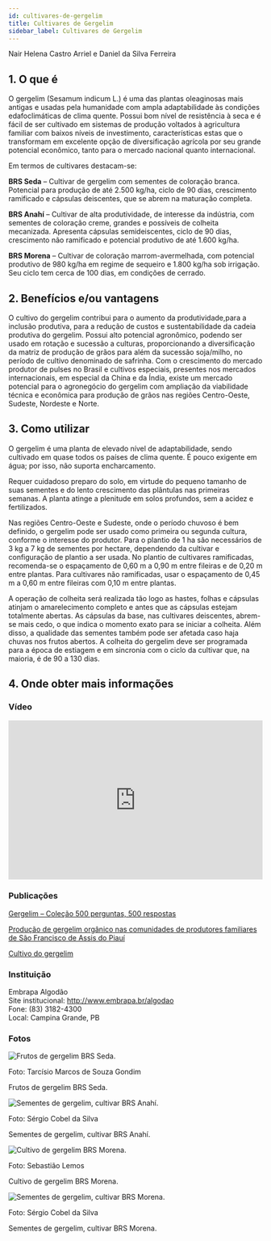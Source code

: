 ```yaml
---
id: cultivares-de-gergelim
title: Cultivares de Gergelim
sidebar_label: Cultivares de Gergelim
---
```


<div className="center-textArticle">Nair Helena Castro Arriel e Daniel da Silva Ferreira</div>

## **1. O que é**

O gergelim (Sesamum indicum L.) é uma das plantas oleaginosas mais antigas e usadas pela humanidade com ampla adaptabilidade às condições edafoclimáticas de clima quente. Possui bom nível de resistência à seca e é fácil de ser cultivado em sistemas de produção voltados à agricultura familiar com baixos níveis de investimento, características estas que o transformam em excelente opção de diversificação agrícola por seu grande potencial econômico, tanto para o mercado nacional quanto internacional.

Em termos de cultivares destacam-se:

**BRS Seda** – Cultivar de gergelim com sementes de coloração branca. Potencial para produção de até 2.500 kg/ha, ciclo de 90 dias, crescimento ramificado e cápsulas deiscentes, que se abrem na maturação completa.

**BRS Anahí** – Cultivar de alta produtividade, de interesse da indústria, com sementes de coloração creme, grandes e possíveis de colheita mecanizada. Apresenta cápsulas semideiscentes, ciclo de 90 dias, crescimento não ramificado e potencial produtivo de até 1.600 kg/ha.

**BRS Morena** – Cultivar de coloração marrom-avermelhada, com potencial produtivo de 980 kg/ha em regime de sequeiro e 1.800 kg/ha sob irrigação. Seu ciclo tem cerca de 100 dias, em condições de cerrado.


## **2. Benefícios e/ou vantagens**

O cultivo do gergelim contribui para o aumento da produtividade,para a inclusão produtiva, para a redução de custos e sustentabilidade da cadeia produtiva do gergelim. Possui alto potencial agronômico, podendo ser usado em rotação e sucessão a culturas, proporcionando a diversificação da matriz de produção de grãos para além da sucessão soja/milho, no período de cultivo denominado de safrinha. Com o crescimento do mercado produtor de pulses no Brasil e cultivos especiais, presentes nos mercados internacionais, em especial da China e da Índia, existe um mercado potencial para o agronegócio do gergelim com ampliação da viabilidade técnica e econômica para produção de grãos nas regiões Centro-Oeste, Sudeste, Nordeste e Norte.

## **3. Como utilizar**

O gergelim é uma planta de elevado nível de adaptabilidade, sendo cultivado em quase todos os países de clima quente. É pouco exigente em água; por isso, não suporta encharcamento. 

Requer cuidadoso preparo do solo, em virtude do pequeno tamanho de suas sementes e do lento crescimento das plântulas nas primeiras semanas. A planta atinge a plenitude em solos profundos, sem a acidez e fertilizados.

Nas regiões Centro-Oeste e Sudeste, onde o período chuvoso é bem definido, o gergelim pode ser usado como primeira ou segunda cultura, conforme o interesse do produtor. Para o plantio de 1 ha são necessários de 3 kg a 7 kg de sementes por hectare, dependendo da cultivar e configuração de plantio a ser usada. No plantio de cultivares ramificadas, recomenda-se o espaçamento de 0,60 m a 0,90 m entre fileiras e de 0,20 m entre plantas. Para cultivares não ramificadas, usar o espaçamento de 0,45 m a 0,60 m entre fileiras com 0,10 m entre plantas.

A operação de colheita será realizada tão logo as hastes, folhas e cápsulas atinjam o amarelecimento completo e antes que as cápsulas estejam totalmente abertas. As cápsulas da base, nas cultivares deiscentes, abrem-se mais cedo, o que indica o momento exato para se iniciar a colheita. Além disso, a qualidade das sementes também pode ser afetada caso haja chuvas nos frutos abertos. A colheita do gergelim deve ser programada para a época de estiagem e em sincronia com o ciclo da cultivar que, na maioria, é de 90 a 130 dias.


## **4. Onde obter mais informações**

### Vídeo

<iframe width="100%" height="315" src="https://www.youtube.com/embed/EJfZtQiSnzg" frameborder="0" allow="accelerometer; autoplay; clipboard-write; encrypted-media; gyroscope; picture-in-picture" allowfullscreen></iframe>

### Publicações

[Gergelim – Coleção 500 perguntas, 500 respostas](https://bit.ly/3NZk7Mw)

[Produção de gergelim orgânico nas comunidades de produtores familiares de São Francisco de Assis do Piauí](https://bit.ly/3WR64wg)

[Cultivo do gergelim](https://bit.ly/3A35SQO)

<div className="container-instituicoes">

### Instituição

  <div className="instituicao">
    <div className="nome-instituicao">
      Embrapa Algodão
    </div>
    <div className="site-instituicao">
      <span className="negrito">Site institucional: </span>
      <a href="http://www.embrapa.br/algodao" target="_blank"> http://www.embrapa.br/algodao</a>
    </div>
    <div className="telefone-instituicao">
      <span className="negrito">Fone:</span> (83) 3182-4300
    </div>
    <div className="cidade-uf-instituicao">
      <span className="negrito">Local:</span> Campina Grande, PB
    </div>    
  </div>
</div>

### Fotos 

<div class="container-img"> 

  ![Frutos de gergelim BRS Seda.](/img/docs/38_cultivares_de_gergelim/frutos-de-gergelim-brs-seda.jpg)

  <span class="legenda-foto-fonte">Foto: Tarcísio Marcos de Souza Gondim</span>  
  <div className="legenda-foto">Frutos de gergelim BRS Seda.</div>
</div>

<div class="container-img"> 

  ![Sementes de gergelim, cultivar BRS Anahí.](/img/docs/38_cultivares_de_gergelim/sementes-de-gergelim-anahi.jpg)

  <span class="legenda-foto-fonte">Foto: Sérgio Cobel da Silva</span>  
  <div className="legenda-foto">Sementes de gergelim, cultivar BRS Anahí.</div>
</div>

<div class="container-img"> 

  ![Cultivo de gergelim BRS Morena.](/img/docs/38_cultivares_de_gergelim/cultivo-de-gergelim-brs-morena.jpg)

  <span class="legenda-foto-fonte">Foto: Sebastião Lemos</span>  
  <div className="legenda-foto">Cultivo de gergelim BRS Morena.</div>
</div>

<div class="container-img"> 

  ![Sementes de gergelim, cultivar BRS Morena.](/img/docs/38_cultivares_de_gergelim/sementes-de-gergelim-cultivar-brs-morena.jpg)

  <span class="legenda-foto-fonte">Foto: Sérgio Cobel da Silva</span>  
  <div className="legenda-foto">Sementes de gergelim, cultivar BRS Morena.</div>
</div>
